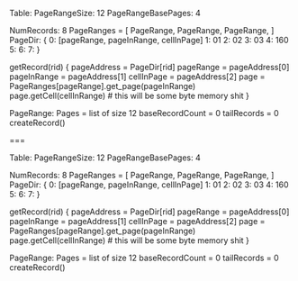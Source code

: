 Table:
  PageRangeSize: 12
  PageRangeBasePages: 4

  NumRecords: 8
  PageRanges = [
    PageRange,
    PageRange,
    PageRange,
  ]
  PageDir: {
    0: [pageRange, pageInRange, cellInPage]
    1: 01
    2: 02
    3: 03
    4: 160
    5:
    6:
    7:
  }

  getRecord(rid) {
    pageAddress = PageDir[rid]
    pageRange = pageAddress[0]
    pageInRange = pageAddress[1]
    cellInPage = pageAddress[2]
    page = PageRanges[pageRange].get_page(pageInRange)
    page.getCell(cellInRange) # this will be some byte memory shit
  }

PageRange:
  Pages = list of size 12
  baseRecordCount = 0
  tailRecords = 0
  createRecord()


  ===

  Table:
  PageRangeSize: 12
  PageRangeBasePages: 4

  NumRecords: 8
  PageRanges = [
    PageRange,
    PageRange,
    PageRange,
  ]
  PageDir: {
    0: [pageRange, pageInRange, cellInPage]
    1: 01
    2: 02
    3: 03
    4: 160
    5:
    6:
    7:
  }

  getRecord(rid) {
    pageAddress = PageDir[rid]
    pageRange = pageAddress[0]
    pageInRange = pageAddress[1]
    cellInPage = pageAddress[2]
    page = PageRanges[pageRange].get_page(pageInRange)
    page.getCell(cellInRange) # this will be some byte memory shit
  }

PageRange:
  Pages = list of size 12
  baseRecordCount = 0
  tailRecords = 0
  createRecord()